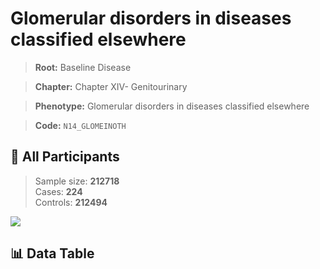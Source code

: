 # Glomerular disorders in diseases classified elsewhere

> **Root:** Baseline Disease  

> **Chapter:** Chapter XIV- Genitourinary  

> **Phenotype:** Glomerular disorders in diseases classified elsewhere  

> **Code:** `N14_GLOMEINOTH`

## 🧪 All Participants  
> Sample size: **212718**  
> Cases: **224**  
> Controls: **212494**
<img src="/Sensitive/Figures/ALL/Incidence/N14_GLOMEINOTH.png"/>

## 📊 Data Table
<CsvTableMRF src="/Sensitive/Data/ALL/Incidence/COX_N14_GLOMEINOTH.csv"/>

